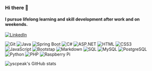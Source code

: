 ### Hi there 👋

<!--
**yscpeak/yscpeak** is a ✨ _special_ ✨ repository because its `README.md` (this file) appears on your GitHub profile.

Here are some ideas to get you started:

- 🔭 I’m currently working on ...
- 🌱 I’m currently learning ...
- 👯 I’m looking to collaborate on ...
- 🤔 I’m looking for help with ...
- 💬 Ask me about ...
- 📫 How to reach me: ...
- 😄 Pronouns: ...
- ⚡ Fun fact: ...
-->


#### I pursue lifelong learning and skill development after work and on weekends.

[![LinkedIn](https://img.shields.io/badge/LinkedIn-0077B5?style=for-the-badge&logo=linkedin&logoColor=white)](https://www.linkedin.com/in/yi-siang-chang-348650188/)


<!-- ![Medium](https://img.shields.io/badge/Medium-12100E?style=for-the-badge&logo=medium&logoColor=white) 

![Leetcode](https://img.shields.io/badge/-LeetCode-FFA116?style=for-the-badge&logo=LeetCode&logoColor=black) -->

<!-- <img src="https://camo.githubusercontent.com/9eef118f0fe81dc8531d26b1e93a4d6bafa04cfe97edda0b235e29862d016c83/68747470733a2f2f696d672e736869656c64732e696f2f62616467652f2d4a6176615363726970742d79656c6c6f773f7374796c653d666c61742d737175617265266c6f676f3d6a617661736372697074266c6f676f436f6c6f723d7768697465" data-canonical-src="https://img.shields.io/badge/JavaScript-F7DF1E?style=for-the-badge&logo=javascript&logoColor=black" alt="JavaScript" style="max-width: 50%;"> -->

![Git](https://img.shields.io/badge/GIT-E44C30?style=for-the-badge&logo=git&logoColor=white)
![Java](https://img.shields.io/badge/Java-ED8B00?style=for-the-badge&logo=openjdk&logoColor=white) 
![Spring Boot](https://img.shields.io/badge/Spring%20Boot-6DB33F?style=for-the-badge&logo=spring&logoColor=white)
![C#](https://img.shields.io/badge/C%23-239120?style=for-the-badge&logo=c-sharp&logoColor=white)
![ASP.NET](https://img.shields.io/badge/ASP.NET-512BD4?style=for-the-badge&logo=.net&logoColor=white)
![HTML](https://img.shields.io/badge/HTML5-E34F26?style=for-the-badge&logo=html5&logoColor=white)
![CSS3](https://img.shields.io/badge/CSS3-1572B6?style=for-the-badge&logo=css3&logoColor=white)
![JavaScript](https://img.shields.io/badge/JavaScript-F7DF1E?style=for-the-badge&logo=javascript&logoColor=black)
![Bootstap](https://img.shields.io/badge/Bootstrap-563D7C?style=for-the-badge&logo=bootstrap&logoColor=white)
![Markdown](https://img.shields.io/badge/Markdown-000000?style=for-the-badge&logo=markdown&logoColor=white)
![SQL](https://img.shields.io/badge/SQL-FF5722?style=for-the-badge&logo=sql&logoColor=white)
![MySQL](https://img.shields.io/badge/MySQL-005C84?style=for-the-badge&logo=mysql&logoColor=white)
![PostgreSQL](https://img.shields.io/badge/PostgreSQL-316192?style=for-the-badge&logo=postgresql&logoColor=white)
![Python](https://img.shields.io/badge/Python-3776AB?style=for-the-badge&logo=python&logoColor=white)
![PHP](https://img.shields.io/badge/PHP-777BB4?style=for-the-badge&logo=php&logoColor=white)
![Raspberry Pi](https://img.shields.io/badge/Raspberry%20Pi-A22846?style=for-the-badge&logo=Raspberry%20Pi&logoColor=white)


![yscpeak's GitHub stats](https://github-readme-stats.vercel.app/api?username=yscpeak&show_icons=true&theme=gruvbox_light)
